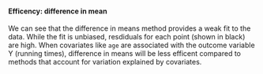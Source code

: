 #### Efficency: difference in mean 

We can see that the difference in means method provides a weak fit to the data. While the fit is unbiased, resdiduals for each point (shown in black) are high. When covariates like `age` are associated with the outcome variable Y (running times), difference in means will be less efficent compared to methods that account for variation explained by covariates. 
